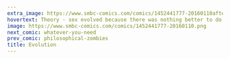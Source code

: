 ```yaml
---
extra_image: https://www.smbc-comics.com/comics/1452441777-20160110after.png
hovertext: Theory - sex evolved because there was nothing better to do on Sundays.
image: https://www.smbc-comics.com/comics/1452441777-20160110.png
next_comic: whatever-you-need
prev_comic: philosophical-zombies
title: Evolution
---
```


